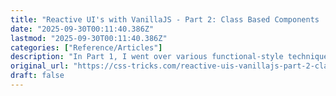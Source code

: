```yaml
---
title: "Reactive UI's with VanillaJS - Part 2: Class Based Components | CSS-Tricks"
date: "2025-09-30T00:11:40.386Z"
lastmod: "2025-09-30T00:11:40.386Z"
categories: ["Reference/Articles"]
description: "In Part 1, I went over various functional-style techniques for cleanly rendering HTML given some JavaScript data. We broke our UI up into component functions,"
original_url: "https://css-tricks.com/reactive-uis-vanillajs-part-2-class-based-components/"
draft: false
---
```

